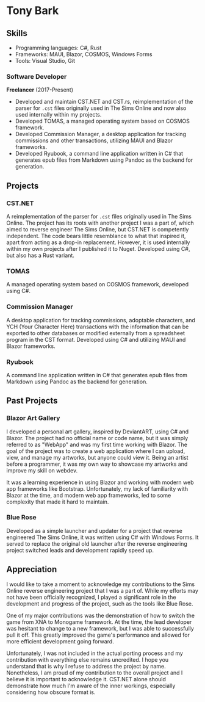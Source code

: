 # Tony Bark

## Skills

- Programming languages: C#, Rust
- Frameworks: MAUI, Blazor, COSMOS, Windows Forms
- Tools: Visual Studio, Git

### Software Developer

**Freelancer** (2017-Present)

- Developed and maintain CST.NET and CST.rs, reimplementation of the parser for ``.cst`` files originally used in The Sims Online and now also used internally within my projects.
- Developed TOMAS, a managed operating system based on COSMOS framework.
- Developed Commission Manager, a desktop application for tracking commissions and other transactions, utilizing MAUI and Blazor frameworks.
- Developed Ryubook, a command line application written in C# that generates epub files from Markdown using Pandoc as the backend for generation.

## Projects

### CST.NET

A reimplementation of the parser for ``.cst`` files originally used in The Sims Online. The project has its roots with another project I was a part of, which aimed to reverse engineer The Sims Online, but CST.NET is competently independent. The code bears little resemblance to what that inspired it, apart from acting as a drop-in replacement. However, it is used internally within my own projects after I published it to Nuget. Developed using C#, but also has a Rust variant.

### TOMAS

A managed operating system based on COSMOS framework, developed using C#.

### Commission Manager

A desktop application for tracking commissions, adoptable characters, and YCH (Your Character Here) transactions with the information that can be exported to other databases or modified externally from a spreadsheet program in the CST format. Developed using C# and utilizing MAUI and Blazor frameworks.

### Ryubook

A command line application written in C# that generates epub files from Markdown using Pandoc as the backend for generation.


## Past Projects

### Blazor Art Gallery

I developed a personal art gallery, inspired by DeviantART, using C# and Blazor. The project had no official name or code name, but it was simply referred to as "WebApp" and was my first time working with Blazor. The goal of the project was to create a web application where I can upload, view, and manage my artworks, but anyone could view it. Being an artist before a programmer, it was my own way to showcase my artworks and improve my skill on webdev.

It was a learning experience in using Blazor and working with modern web app frameworks like Bootstrap. Unfortunately, my lack of familiarity with Blazor at the time, and modern web app frameworks, led to some complexity that made it hard to maintain.

### Blue Rose

Developed as a simple launcher and updater for a project that reverse engineered The Sims Online, it was written using C# with Windows Forms. It served to replace the original old launcher after the reverse engineering project switched leads and development rapidly speed up.

## Appreciation

I would like to take a moment to acknowledge my contributions to the Sims Online reverse engineering project that I was a part of. While my efforts may not have been officially recognized, I played a significant role in the development and progress of the project, such as the tools like Blue Rose.

One of my major contributions was the demonstration of how to switch the game from XNA to Monogame framework. At the time, the lead developer was hesitant to change to a new framework, but I was able to successfully pull it off. This greatly improved the game's performance and allowed for more efficient development going forward.

Unfortunately, I was not included in the actual porting process and my contribution with everything else remains uncredited. I hope you understand that is why I refuse to address the project by name. Nonetheless, I am proud of my contribution to the overall project and I believe it is important to acknowledge it. CST.NET alone should demonstrate how much I'm aware of the inner workings, especially considering how obscure format is.
